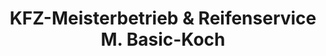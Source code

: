 ---
title: "KFZ-Meisterbetrieb & Reifenservice M. Basic-Koch"
url: /bad-lippspringe/kfz-meisterbetrieb-und-reifenservice-m-basic-koch/
shop: Autowerkstatt
---